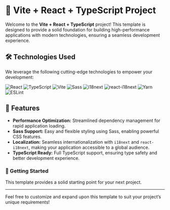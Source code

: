 # 🚀 Vite + React + TypeScript Project

Welcome to the **Vite + React + TypeScript** project! This template is designed to provide a solid foundation for building high-performance applications with modern technologies, ensuring a seamless development experience.

## 🛠️ Technologies Used

We leverage the following cutting-edge technologies to empower your development:

![React](https://img.shields.io/badge/React-61DAFB?style=flat&logo=react&logoColor=black)
![TypeScript](https://img.shields.io/badge/TypeScript-007ACC?style=flat&logo=typescript&logoColor=white)
![Vite](https://img.shields.io/badge/Vite-646CFF?style=flat&logo=vite&logoColor=white)
![Sass](https://img.shields.io/badge/Sass-CC6699?style=flat&logo=sass&logoColor=white)
![i18next](https://img.shields.io/badge/i18next-00BFFF?style=flat&logo=i18next&logoColor=white)
![react-i18next](https://img.shields.io/badge/react--i18next-00BFFF?style=flat&logo=react&logoColor=white)
![Yarn](https://img.shields.io/badge/Yarn-2F8EED?style=flat&logo=yarn&logoColor=white)
![ESLint](https://img.shields.io/badge/ESLint-4B3263?style=flat&logo=eslint&logoColor=white)

## 🌟 Features

- **Performance Optimization:** Streamlined dependency management for rapid application loading.
- **Sass Support:** Easy and flexible styling using Sass, enabling powerful CSS features.
- **Localization:** Seamless internationalization with `i18next` and `react-i18next`, making your application accessible to a global audience.
- **TypeScript Ready:** Full TypeScript support, ensuring type safety and better development experience.

### 🚀 Getting Started

This template provides a solid starting point for your next project. 

---

Feel free to customize and expand upon this template to suit your project’s unique requirements!
